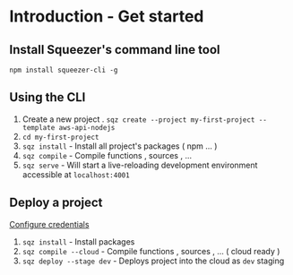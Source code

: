# Introduction - Get started

## Install Squeezer's command line tool

`npm install squeezer-cli -g`

## Using the CLI

1. Create a new project . `sqz create --project my-first-project --template aws-api-nodejs`
2. `cd my-first-project`
3. `sqz install` - Install all project's packages ( npm ... )
4. `sqz compile` - Compile functions , sources , ...
5. `sqz serve` - Will start a live-reloading development environment accessible at `localhost:4001`

## Deploy a project

[Configure credentials](https://docs.squeezer.io/clouds/aws/credentials.html)

1. `sqz install` - Install packages
1. `sqz compile --cloud` - Compile functions , sources , ... ( cloud ready )
2. `sqz deploy --stage dev` - Deploys project into the cloud as `dev` staging